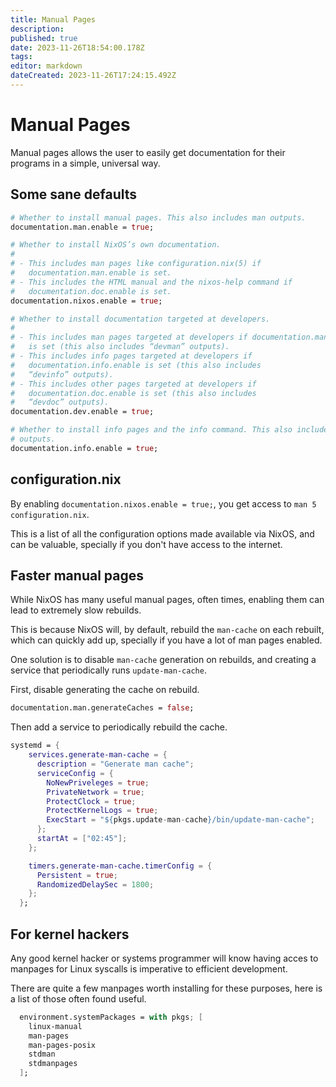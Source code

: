 ```yaml
---
title: Manual Pages
description: 
published: true
date: 2023-11-26T18:54:00.178Z
tags: 
editor: markdown
dateCreated: 2023-11-26T17:24:15.492Z
---
```


# Manual Pages

Manual pages allows the user to easily get documentation for their programs in a simple, universal way.

## Some sane defaults

```nix
# Whether to install manual pages. This also includes man outputs.
documentation.man.enable = true;

# Whether to install NixOS’s own documentation.
#
# - This includes man pages like configuration.nix(5) if
#   documentation.man.enable is set.
# - This includes the HTML manual and the nixos-help command if
#   documentation.doc.enable is set.
documentation.nixos.enable = true;

# Whether to install documentation targeted at developers.
#
# - This includes man pages targeted at developers if documentation.man.enable
#   is set (this also includes “devman” outputs).
# - This includes info pages targeted at developers if
#   documentation.info.enable is set (this also includes 
#   “devinfo” outputs).
# - This includes other pages targeted at developers if
#   documentation.doc.enable is set (this also includes 
#   “devdoc” outputs).
documentation.dev.enable = true;

# Whether to install info pages and the info command. This also includes “info”
# outputs.
documentation.info.enable = true;
```

## configuration.nix

By enabling `documentation.nixos.enable = true;`, you get access to `man 5 configuration.nix`.

This is a list of all the configuration options made available via NixOS, and can be valuable, specially if you don't have access to the internet.

## Faster manual pages

While NixOS has many useful manual pages, often times, enabling them can lead to extremely slow rebuilds.

This is because NixOS will, by default, rebuild the `man-cache` on each rebuilt, which can quickly add up, specially if you have a lot of man pages enabled.

One solution is to disable `man-cache` generation on rebuilds, and creating a service that periodically runs `update-man-cache`.

First, disable generating the cache on rebuild.

```nix
documentation.man.generateCaches = false;
```

Then add a service to periodically rebuild the cache.

```nix
systemd = {
    services.generate-man-cache = {
      description = "Generate man cache";
      serviceConfig = {
        NoNewPriveleges = true;
        PrivateNetwork = true;
        ProtectClock = true;
        ProtectKernelLogs = true;
        ExecStart = "${pkgs.update-man-cache}/bin/update-man-cache";
      };
      startAt = ["02:45"];
    };

    timers.generate-man-cache.timerConfig = {
      Persistent = true;
      RandomizedDelaySec = 1800;
    };
  };
```

## For kernel hackers

Any good kernel hacker or systems programmer will know having acces to manpages for Linux syscalls is imperative to efficient development.

There are quite a few manpages worth installing for these purposes, here is a list of those often found useful.

```nix
  environment.systemPackages = with pkgs; [
    linux-manual
    man-pages
    man-pages-posix
    stdman
    stdmanpages
  ];
```